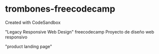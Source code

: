 # trombones-freecodecamp
Created with CodeSandbox

"Legacy Responsive Web Design" freecodecamp
Proyecto de diseño web responsivo

"product landing page"
